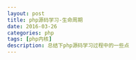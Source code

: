 ```yaml
---
layout: post
title: php源码学习-生命周期
date: 2016-03-26
categories: php
tags: [php内核]
description: 总结下php源码学习过程中的一些点
---
```


